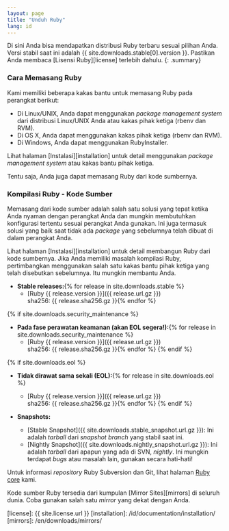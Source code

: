 ```yaml
---
layout: page
title: "Unduh Ruby"
lang: id
---
```


Di sini Anda bisa mendapatkan distribusi Ruby terbaru sesuai pilihan Anda.
Versi stabil saat ini adalah {{ site.downloads.stable[0].version }}.
Pastikan Anda membaca [Lisensi Ruby][license] terlebih dahulu.
{: .summary}

### Cara Memasang Ruby

Kami memiliki beberapa kakas bantu untuk memasang Ruby pada perangkat berikut:

* Di Linux/UNIX, Anda dapat menggunakan *package management system* dari
  distribusi Linux/UNIX Anda atau kakas pihak ketiga (rbenv dan RVM).
* Di OS X, Anda dapat menggunakan kakas pihak ketiga (rbenv dan RVM).
* Di Windows, Anda dapat menggunakan RubyInstaller.

Lihat halaman [Instalasi][installation] untuk detail menggunakan
*package management system* atau kakas bantu pihak ketiga.

Tentu saja, Anda juga dapat memasang Ruby dari kode sumbernya.

### Kompilasi Ruby - Kode Sumber

Memasang dari kode sumber adalah salah satu solusi yang tepat ketika Anda
nyaman dengan perangkat Anda dan mungkin membutuhkan konfigurasi tertentu
sesuai perangkat Anda gunakan. Ini juga termasuk solusi yang baik saat
tidak ada *package* yang sebelumnya telah dibuat di dalam perangkat Anda.

Lihat halaman [Instalasi][installation] untuk detail membangun
Ruby dari kode sumbernya. Jika Anda memiliki masalah kompilasi Ruby, pertimbangkan menggunakan
salah satu kakas bantu pihak ketiga yang telah disebutkan sebelumnya. Itu mungkin membantu Anda.

* **Stable releases:**{% for release in site.downloads.stable %}
  * [Ruby {{ release.version }}]({{ release.url.gz }})<br>
    sha256: {{ release.sha256.gz }}{% endfor %}

{% if site.downloads.security_maintenance %}
* **Pada fase perawatan keamanan (akan EOL segera!):**{% for release in site.downloads.security_maintenance %}
  * [Ruby {{ release.version }}]({{ release.url.gz }})<br>
    sha256: {{ release.sha256.gz }}{% endfor %}
{% endif %}

{% if site.downloads.eol %}
* **Tidak dirawat sama sekali (EOL):**{% for release in site.downloads.eol %}
  * [Ruby {{ release.version }}]({{ release.url.gz }})<br>
    sha256: {{ release.sha256.gz }}{% endfor %}
{% endif %}

* **Snapshots:**
  * [Stable Snapshot]({{ site.downloads.stable_snapshot.url.gz }}):
    Ini adalah *tarball* dari *snapshot branch* yang stabil saat ini.
  * [Nightly Snapshot]({{ site.downloads.nightly_snapshot.url.gz }}):
    Ini adalah *tarball* dari apapun yang ada di SVN, *nightly*.
    Ini mungkin terdapat *bugs* atau masalah lain, gunakan secara hati-hati!

Untuk informasi *repository* Ruby Subversion dan Git, lihat
halaman [Ruby core](/id/community/ruby-core/) kami.

Kode sumber Ruby tersedia dari kumpulan
[Mirror Sites][mirrors] di seluruh dunia.
Coba gunakan salah satu *mirror* yang dekat dengan Anda.



[license]: {{ site.license.url }}
[installation]: /id/documentation/installation/
[mirrors]: /en/downloads/mirrors/
